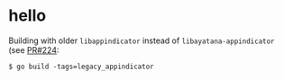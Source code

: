 # hello

Building with older `libappindicator` instead of `libayatana-appindicator` (see
[PR#224](https://github.com/getlantern/systray/pull/225):

```console
$ go build -tags=legacy_appindicator
```

